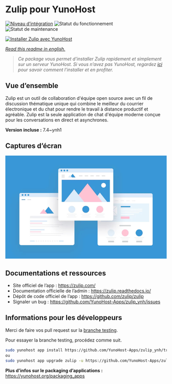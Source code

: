 <!--
N.B.: This README was automatically generated by https://github.com/YunoHost/apps/tree/master/tools/README-generator
It shall NOT be edited by hand.
-->

# Zulip pour YunoHost

[![Niveau d’intégration](https://dash.yunohost.org/integration/zulip.svg)](https://dash.yunohost.org/appci/app/zulip) ![Statut du fonctionnement](https://ci-apps.yunohost.org/ci/badges/zulip.status.svg) ![Statut de maintenance](https://ci-apps.yunohost.org/ci/badges/zulip.maintain.svg)

[![Installer Zulip avec YunoHost](https://install-app.yunohost.org/install-with-yunohost.svg)](https://install-app.yunohost.org/?app=zulip)

*[Read this readme in english.](./README.md)*

> *Ce package vous permet d’installer Zulip rapidement et simplement sur un serveur YunoHost.
Si vous n’avez pas YunoHost, regardez [ici](https://yunohost.org/#/install) pour savoir comment l’installer et en profiter.*

## Vue d’ensemble

Zulip est un outil de collaboration d'équipe open source avec un fil de discussion thématique unique qui combine le meilleur du courrier électronique et du chat pour rendre le travail à distance productif et agréable. Zulip est la seule application de chat d'équipe moderne conçue pour les conversations en direct et asynchrones.

**Version incluse :** 7.4~ynh1

## Captures d’écran

![Capture d’écran de Zulip](./doc/screenshots/example.jpg)

## Documentations et ressources

* Site officiel de l’app : <https://zulip.com/>
* Documentation officielle de l’admin : <https://zulip.readthedocs.io/>
* Dépôt de code officiel de l’app : <https://github.com/zulip/zulip>
* Signaler un bug : <https://github.com/YunoHost-Apps/zulip_ynh/issues>

## Informations pour les développeurs

Merci de faire vos pull request sur la [branche testing](https://github.com/YunoHost-Apps/zulip_ynh/tree/testing).

Pour essayer la branche testing, procédez comme suit.

``` bash
sudo yunohost app install https://github.com/YunoHost-Apps/zulip_ynh/tree/testing --debug
ou
sudo yunohost app upgrade zulip -u https://github.com/YunoHost-Apps/zulip_ynh/tree/testing --debug
```

**Plus d’infos sur le packaging d’applications :** <https://yunohost.org/packaging_apps>